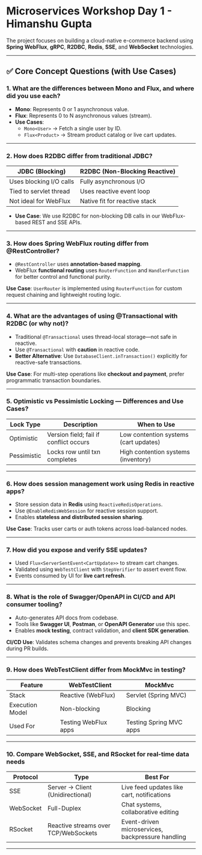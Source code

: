 # Microservices Workshop Day 1 - Himanshu Gupta

The project focuses on building a cloud-native e-commerce backend using **Spring WebFlux**, **gRPC**, **R2DBC**, **Redis**, **SSE**, and **WebSocket** technologies.

---

## ✅ Core Concept Questions (with Use Cases)

### 1. What are the differences between Mono and Flux, and where did you use each?

- **Mono**: Represents 0 or 1 asynchronous value.
- **Flux**: Represents 0 to N asynchronous values (stream).
- **Use Cases**:
    - `Mono<User>` → Fetch a single user by ID.
    - `Flux<Product>` → Stream product catalog or live cart updates.

---

### 2. How does R2DBC differ from traditional JDBC?

| JDBC (Blocking)         | R2DBC (Non-Blocking Reactive) |
|--------------------------|-------------------------------|
| Uses blocking I/O calls  | Fully asynchronous I/O        |
| Tied to servlet thread   | Uses reactive event loop      |
| Not ideal for WebFlux    | Native fit for reactive stack |

- **Use Case**: We use R2DBC for non-blocking DB calls in our WebFlux-based REST and SSE APIs.

---

### 3. How does Spring WebFlux routing differ from @RestController?

- `@RestController` uses **annotation-based mapping**.
- WebFlux **functional routing** uses `RouterFunction` and `HandlerFunction` for better control and functional purity.

**Use Case**: `UserRouter` is implemented using `RouterFunction` for custom request chaining and lightweight routing logic.

---

### 4. What are the advantages of using @Transactional with R2DBC (or why not)?

- Traditional `@Transactional` uses thread-local storage—not safe in reactive.
- Use `@Transactional` with **caution** in reactive code.
- **Better Alternative**: Use `DatabaseClient.inTransaction()` explicitly for reactive-safe transactions.

**Use Case**: For multi-step operations like **checkout and payment**, prefer programmatic transaction boundaries.

---

### 5. Optimistic vs Pessimistic Locking — Differences and Use Cases?

| Lock Type     | Description                              | When to Use                           |
|---------------|------------------------------------------|----------------------------------------|
| Optimistic    | Version field; fail if conflict occurs   | Low contention systems (cart updates)  |
| Pessimistic   | Locks row until txn completes            | High contention systems (inventory)    |

---

### 6. How does session management work using Redis in reactive apps?

- Store session data in **Redis** using `ReactiveRedisOperations`.
- Use `@EnableRedisWebSession` for reactive session support.
- Enables **stateless and distributed session sharing**.

**Use Case**: Tracks user carts or auth tokens across load-balanced nodes.

---

### 7. How did you expose and verify SSE updates?

- Used `Flux<ServerSentEvent<CartUpdate>>` to stream cart changes.
- Validated using `WebTestClient` with `StepVerifier` to assert event flow.
- Events consumed by UI for **live cart refresh**.

---

### 8. What is the role of Swagger/OpenAPI in CI/CD and API consumer tooling?

- Auto-generates API docs from codebase.
- Tools like **Swagger UI**, **Postman**, or **OpenAPI Generator** use this spec.
- Enables **mock testing**, contract validation, and **client SDK generation**.

**CI/CD Use**: Validates schema changes and prevents breaking API changes during PR builds.

---

### 9. How does WebTestClient differ from MockMvc in testing?

| Feature         | WebTestClient                | MockMvc                      |
|------------------|------------------------------|-------------------------------|
| Stack            | Reactive (WebFlux)           | Servlet (Spring MVC)         |
| Execution Model  | Non-blocking                 | Blocking                     |
| Used For         | Testing WebFlux apps         | Testing Spring MVC apps      |

---

### 10. Compare WebSocket, SSE, and RSocket for real-time data needs

| Protocol   | Type        | Best For                              |
|------------|-------------|----------------------------------------|
| SSE        | Server → Client (Unidirectional) | Live feed updates like cart, notifications |
| WebSocket  | Full-Duplex | Chat systems, collaborative editing   |
| RSocket    | Reactive streams over TCP/WebSockets | Event-driven microservices, backpressure handling |

---
